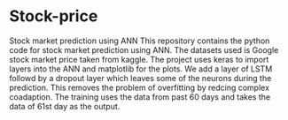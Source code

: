 # Stock-price
Stock market prediction using ANN
This repository contains the python code for stock market prediction using ANN. The datasets used is Google stock market price taken from kaggle. The project uses keras to import layers into the ANN and matplotlib for the plots. We add a layer of LSTM followd by a dropout layer which leaves some of the neurons during the prediction. This removes the problem of overfitting by redcing complex coadaption. The training uses the data from past 60 days and takes the data of 61st day as the output. 
